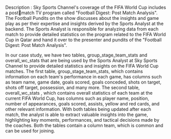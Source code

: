 Description : Sky Sports Channel's coverage of the FIFA World Cup includes a postmatch TV program called "Football Digest: Post Match Analysis". The 
Football Pundits on the show discusses about the insights and game 
play as per their expertise and insights derived by the Sports Analyst at 
the backend. The Sports Analyst is responsible for analyzing data from 
each match to provide detailed statistics on the program related to the 
FIFA World Cup in Qatar and hand it over to the presenter and pundits 
of the "Football Digest: Post Match Analysis".

In our case study, we have two tables, group_stage_team_stats and 
overall_wc_stats that are being used by the Sports Analyst at Sky 
Sports Channel to provide detailed statistics and insights on the FIFA 
World Cup matches. The first table, group_stage_team_stats, which 
contains information on each team's performance in each game, has 
columns such as team name, game date, goals scored, goals 
conceded, shots on target, shots off target, possession, and many 
more. The second table, overall_wc_stats , which contains overall 
statistics of each team at the current FIFA World Cup, has columns 
such as player name, position, number of appearances, goals scored, 
assists, yellow and red cards, and other relevant information. With 
both tables being updated after each match, the analyst is able to 
extract valuable insights into the game, highlighting key moments, 
performances, and tactical decisions made by the coaches. Both the 
tables contain a column team, which is common and can be used for 
joining.
